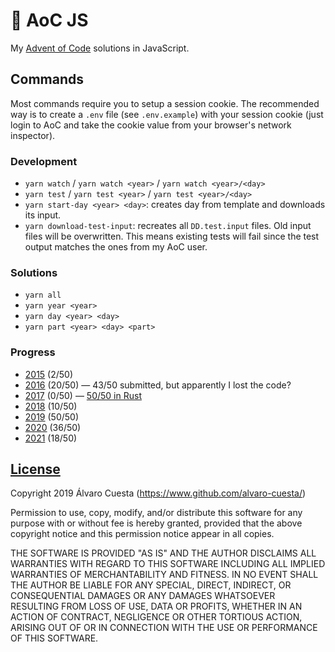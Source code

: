 # 🎄 AoC JS

My [Advent of Code](https://adventofcode.com) solutions in JavaScript.

## Commands

Most commands require you to setup a session cookie. The recommended way is to
create a `.env` file (see `.env.example`) with your session cookie (just login
to AoC and take the cookie value from your browser's network inspector).

### Development

- `yarn watch` / `yarn watch <year>` / `yarn watch <year>/<day>`
- `yarn test` / `yarn test <year>` / `yarn test <year>/<day>`
- `yarn start-day <year> <day>`: creates day from template and downloads its
  input.
- `yarn download-test-input`: recreates all `DD.test.input` files. Old input
  files will be overwritten. This means existing tests will fail since the test
  output matches the ones from my AoC user.

### Solutions

- `yarn all`
- `yarn year <year>`
- `yarn day <year> <day>`
- `yarn part <year> <day> <part>`

### Progress

- [2015](./lib/2015/) (2/50)
- [2016](./lib/2016/) (20/50) — 43/50 submitted, but apparently I lost the code?
- [2017](./lib/2017/) (0/50) —
  [50/50 in Rust](https://github.com/alvaro-cuesta/advent-solutions)
- [2018](./lib/2018/) (10/50)
- [2019](./lib/2019/) (50/50)
- [2020](./lib/2020/) (36/50)
- [2021](./lib/2021/) (18/50)

## [License](./LICENSE)

Copyright 2019 Álvaro Cuesta (https://www.github.com/alvaro-cuesta/)

Permission to use, copy, modify, and/or distribute this software for any purpose
with or without fee is hereby granted, provided that the above copyright notice
and this permission notice appear in all copies.

THE SOFTWARE IS PROVIDED "AS IS" AND THE AUTHOR DISCLAIMS ALL WARRANTIES WITH
REGARD TO THIS SOFTWARE INCLUDING ALL IMPLIED WARRANTIES OF MERCHANTABILITY AND
FITNESS. IN NO EVENT SHALL THE AUTHOR BE LIABLE FOR ANY SPECIAL, DIRECT,
INDIRECT, OR CONSEQUENTIAL DAMAGES OR ANY DAMAGES WHATSOEVER RESULTING FROM LOSS
OF USE, DATA OR PROFITS, WHETHER IN AN ACTION OF CONTRACT, NEGLIGENCE OR OTHER
TORTIOUS ACTION, ARISING OUT OF OR IN CONNECTION WITH THE USE OR PERFORMANCE OF
THIS SOFTWARE.
